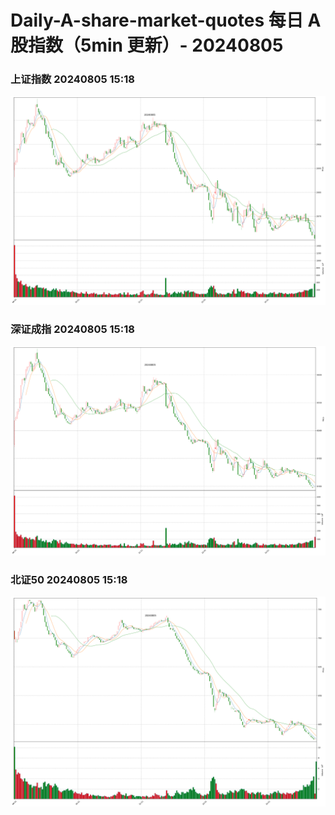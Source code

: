 
# Daily-A-share-market-quotes 每日 A 股指数（5min 更新）- 20240805

### 上证指数 20240805 15:18
![](./fig/2024/8/20240805-sh000001.png)

### 深证成指 20240805 15:18
![](./fig/2024/8/20240805-sz399001.png)

### 北证50 20240805 15:18
![](./fig/2024/8/20240805-bj899050.png)

